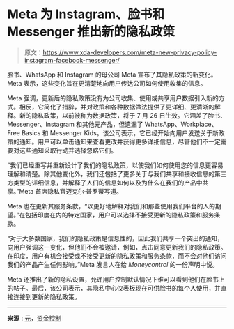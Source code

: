 # Meta 为 Instagram、脸书和 Messenger 推出新的隐私政策

> 原文：<https://www.xda-developers.com/meta-new-privacy-policy-instagram-facebook-messenger/>

脸书、WhatsApp 和 Instagram 的母公司 Meta 宣布了其隐私政策的新变化。Meta 表示，这些变化旨在更清楚地向用户传达公司如何使用收集的信息。

Meta 强调，更新后的隐私政策没有为公司收集、使用或共享用户数据引入新的方式。相反，它简化了措辞，并对政策和各种数据做法提供了更详细、更清晰的解释。新的隐私政策，以前被称为数据政策，将于 7 月 26 日生效。它涵盖了脸书、Messenger、Instagram 和其他元产品，但遗漏了 WhatsApp、Workplace、Free Basics 和 Messenger Kids。该公司表示，它已经开始向用户发送关于新政策的通知。用户可以单击通知来查看更改并获得更多详细信息，尽管他们不一定需要对这些通知采取行动并选择忽略它们。

“我们已经重写并重新设计了我们的隐私政策，以使我们如何使用您的信息更容易理解和清楚。除其他变化外，我们还包括了更多关于与我们共享和接收信息的第三方类型的详细信息，并解释了人们的信息如何以及为什么在我们的产品中共享。”Meta 首席隐私官迈克尔·普罗蒂写道。

Meta 也在更新其服务条款，“以更好地解释对我们和那些使用我们平台的人的期望。”在包括印度在内的特定国家，用户可以选择不接受更新的隐私政策和服务条款。

“对于大多数国家，我们的隐私政策是信息性的，因此我们共享一个突出的通知，向用户强调这一变化，但他们不会被邀请，例如，点击同意更新我们的隐私政策。在印度，用户有机会接受或不接受更新的隐私政策和服务条款，而不会对他们访问我们的产品产生任何影响，”Meta 发言人在给 *Moneycontrol* 的一份声明中说。

Meta 还推出了新的隐私设置，允许用户控制默认情况下谁可以看到他们在脸书上的帖子。最后，该公司表示，其隐私中心仪表板现在可供脸书的每个人使用，并直接连接到更新的隐私政策。

* * *

**来源** : [元](https://about.fb.com/news/2022/05/metas-updated-privacy-policy/)，[资金控制](https://www.moneycontrol.com/news/business/meta-rolls-out-redesigned-privacy-policy-indian-users-can-choose-not-to-accept-8586291.html)